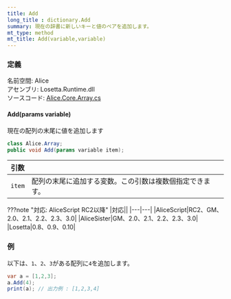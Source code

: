 ```yaml
---
title: Add
long_title : dictionary.Add
summary: 現在の辞書に新しいキーと値のペアを追加します。
mt_type: method
mt_title: Add(variable,variable)
---
```


### 定義
名前空間: Alice<br/>
アセンブリ: Losetta.Runtime.dll<br/>
ソースコード: [Alice.Core.Array.cs](https://github.com/WSOFT-Project/Losetta/blob/master/Losetta.Runtime/Core/Extension/Alice.Core.Array.cs)

#### Add(params variable)

現在の配列の末尾に値を追加します

```cs title="AliceScript"
class Alice.Array;
public void Add(params variable item);
```

|引数| |
|-|-|
|`item`|配列の末尾に追加する変数。この引数は複数個指定できます。|

???note "対応: AliceScript RC2以降"
    |対応||
    |---|---|
    |AliceScript|RC2、GM、2.0、2.1、2.2、2.3、3.0|
    |AliceSister|GM、2.0、2.1、2.2、2.3、3.0|
    |Losetta|0.8、0.9、0.10|

### 例
以下は、`1`、`2`、`3`がある配列に`4`を追加します。

```cs title="AliceScript"
var a = [1,2,3];
a.Add(4);
print(a); // 出力例 : [1,2,3,4]
```
